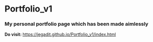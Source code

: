 # Portfolio_v1
### My personal portfolio page which has been made aimlessly
<b>Do visit: </b>https://jegadit.github.io/Portfolio_v1/index.html 
